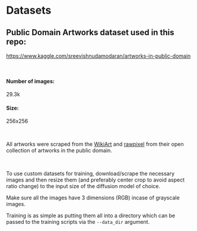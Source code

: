# Datasets

## Public Domain Artworks dataset used in this repo:

https://www.kaggle.com/sreevishnudamodaran/artworks-in-public-domain

<br>

#### Number of images:<br>
29.3k<br>

#### Size:<br>
256x256

<br>

All artworks were scraped from the [WikiArt](https://www.wikiart.org/) and [rawpixel](https://www.rawpixel.com/) from their open collection of artworks in the public domain.

<br>

To use custom datasets for training, download/scrape the necessary images and then resize them (and preferably center crop to avoid aspect ratio change) to the input size of the diffusion model of choice.

Make sure all the images have 3 dimensions (RGB) incase of grayscale images.

Training is as simple as putting them all into a directory which can be passed to the training scripts via the `--data_dir` argument.
